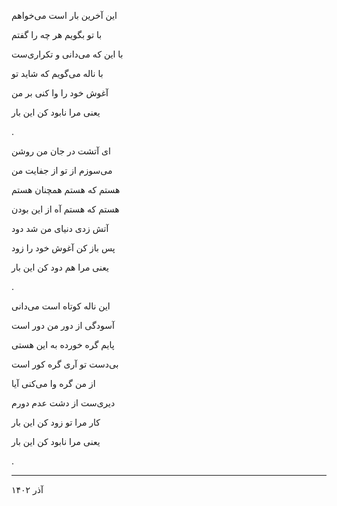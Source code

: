 <!--
.. title: دنیای من شد دود
.. slug: donyaye-man-shod-dood
.. date: 2024-09-14 21:09:07 UTC
.. tags:  غزل‌واره
.. category: 
.. link: 
.. description: 
.. type: text
-->


این آخرین بار است می‌خواهم

با تو بگویم هر چه را گفتم

با این که می‌دانی و تکراری‌ست

با ناله می‌گویم که شاید تو

آغوش خود را وا کنی بر من

یعنی مرا نابود کن این بار

.


ای آتشت در جان من روشن

می‌سوزم از تو از جفایت من

هستم که هستم همچنان هستم

هستم که هستم آه از این بودن

آتش زدی دنیای من شد دود

پس باز کن آغوش خود را زود

یعنی مرا هم دود کن این بار

.



این ناله کوتاه است می‌دانی

آسودگی از دور من دور است

پایم گره خورده به این هستی

بی‌دست تو آری گره کور است

از من گره وا می‌کنی آیا

دیری‌ست از دشت عدم دورم

کار مرا تو زود کن این بار

یعنی مرا نابود کن این بار

.


---


آذر ۱۴۰۲
